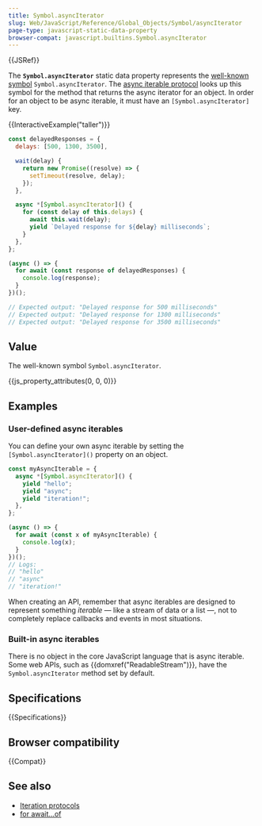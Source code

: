 ```yaml
---
title: Symbol.asyncIterator
slug: Web/JavaScript/Reference/Global_Objects/Symbol/asyncIterator
page-type: javascript-static-data-property
browser-compat: javascript.builtins.Symbol.asyncIterator
---
```


{{JSRef}}

The **`Symbol.asyncIterator`** static data property represents the [well-known symbol](/en-US/docs/Web/JavaScript/Reference/Global_Objects/Symbol#well-known_symbols) `Symbol.asyncIterator`. The [async iterable protocol](/en-US/docs/Web/JavaScript/Reference/Iteration_protocols#the_async_iterator_and_async_iterable_protocols) looks up this symbol for the method that returns the async iterator for an object. In order for an object to be async iterable, it must have an `[Symbol.asyncIterator]` key.

{{InteractiveExample("taller")}}

```js interactive-example
const delayedResponses = {
  delays: [500, 1300, 3500],

  wait(delay) {
    return new Promise((resolve) => {
      setTimeout(resolve, delay);
    });
  },

  async *[Symbol.asyncIterator]() {
    for (const delay of this.delays) {
      await this.wait(delay);
      yield `Delayed response for ${delay} milliseconds`;
    }
  },
};

(async () => {
  for await (const response of delayedResponses) {
    console.log(response);
  }
})();

// Expected output: "Delayed response for 500 milliseconds"
// Expected output: "Delayed response for 1300 milliseconds"
// Expected output: "Delayed response for 3500 milliseconds"

```

## Value

The well-known symbol `Symbol.asyncIterator`.

{{js_property_attributes(0, 0, 0)}}

## Examples

### User-defined async iterables

You can define your own async iterable by setting the `[Symbol.asyncIterator]()` property on an object.

```js
const myAsyncIterable = {
  async *[Symbol.asyncIterator]() {
    yield "hello";
    yield "async";
    yield "iteration!";
  },
};

(async () => {
  for await (const x of myAsyncIterable) {
    console.log(x);
  }
})();
// Logs:
// "hello"
// "async"
// "iteration!"
```

When creating an API, remember that async iterables are designed to represent something _iterable_ — like a stream of data or a list —, not to completely replace callbacks and events in most situations.

### Built-in async iterables

There is no object in the core JavaScript language that is async iterable. Some web APIs, such as {{domxref("ReadableStream")}}, have the `Symbol.asyncIterator` method set by default.

## Specifications

{{Specifications}}

## Browser compatibility

{{Compat}}

## See also

- [Iteration protocols](/en-US/docs/Web/JavaScript/Reference/Iteration_protocols)
- [for await...of](/en-US/docs/Web/JavaScript/Reference/Statements/for-await...of)
